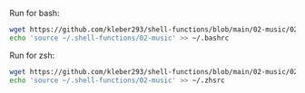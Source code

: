 
Run for bash:

```sh
wget https://github.com/kleber293/shell-functions/blob/main/02-music/02-music
echo 'source ~/.shell-functions/02-music' >> ~/.bashrc
```

Run for zsh:

```sh
wget https://github.com/kleber293/shell-functions/blob/main/02-music/02-music
echo 'source ~/.shell-functions/02-music' >> ~/.zhsrc
```
            
